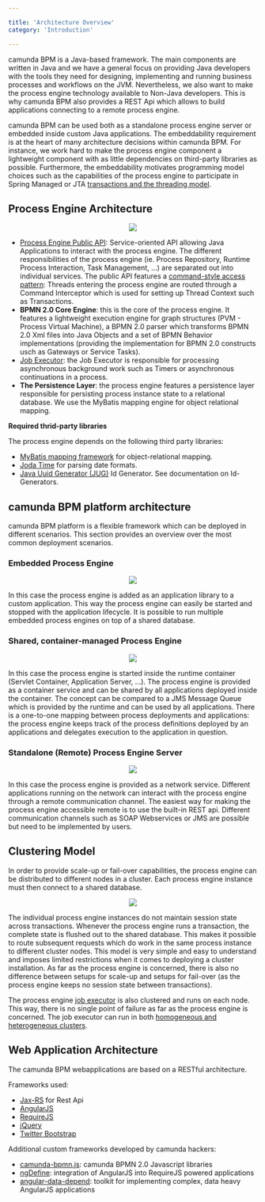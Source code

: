 ```yaml
---

title: 'Architecture Overview'
category: 'Introduction'

---
```



camunda BPM is a Java-based framework. The main components are written in Java and we have a general focus on providing Java developers with the tools they need for designing, implementing and running business processes and workflows on the JVM. Nevertheless, we also want to make the process engine technology available to Non-Java developers. This is why camunda BPM also provides a REST Api which allows to build applications connecting to a remote process engine.

camunda BPM can be used both as a standalone process engine server or embedded inside custom Java applications. The embeddability requirement is at the heart of many architecture decisions within camunda BPM. For instance, we work hard to make the process engine component a lightweight component with as little dependencies on third-party libraries as possible. Furthermore, the embeddability motivates programming model choices such as the capabilities of the process engine to participate in Spring Managed or JTA [transactions and the threading model](#process-engine-transactions-in-processes).


## Process Engine Architecture

<center><img class="img-responsive" src="ref:asset:/assets/img/user-guide/process-engine-architecture.png"></img></center>

* [Process Engine Public API](#process-engine-process-engine-api): Service-oriented API allowing Java Applications to interact with the process engine. The different responsibilities of the process engine (ie. Process Repository, Runtime Process Interaction, Task Management, ...) are separated out into individual services. The public API features a [command-style access pattern](http://en.wikipedia.org/wiki/Command_pattern): Threads entering the process engine are routed through a Command Interceptor which is used for setting up Thread Context such as Transactions.
* **BPMN 2.0 Core Engine**: this is the core of the process engine. It features a lightweight execution engine for graph structures (PVM - Process Virtual Machine), a BPMN 2.0 parser which transforms BPMN 2.0 Xml files into Java Objects and a set of BPMN Behavior implementations (providing the implementation for BPMN 2.0 constructs usch as Gateways or Service Tasks).
* [Job Executor](#process-engine-the-job-executor): the Job Executor is responsible for processing asynchronous background work such as Timers or asynchronous continuations in a process.
* **The Persistence Layer**: the process engine features a persistence layer responsible for persisting process instance state to a relational database. We use the MyBatis mapping engine for object relational mapping.

__Required thrid-party libraries__

The process engine depends on the following third party libraries:

*   [MyBatis mapping framework](http://mybatis.github.io/mybatis-3/) for object-relational mapping.
*   [Joda Time](http://www.joda.org/joda-time/) for parsing date formats.
*   [Java Uuid Generator (JUG)](http://wiki.fasterxml.com/JugHome) Id Generator. See documentation on Id-Generators.


## camunda BPM platform architecture

camunda BPM platform is a flexible framework which can be deployed in different scenarios. This section provides an overview over the most common deployment scenarios.


### Embedded Process Engine

<center><img class="img-responsive" src="ref:asset:/assets/img/user-guide/embedded-process-engine.png"></img></center>

In this case the process engine is added as an application library to a custom application. This way the process engine can easily be started and stopped with the application lifecycle. It is possible to run multiple embedded process engines on top of a shared database.

### Shared, container-managed Process Engine

<center><img class="img-responsive" src="ref:asset:/assets/img/user-guide/shared-process-engine.png"></img></center>

In this case the process engine is started inside the runtime container (Servlet Container, Application Server, ...). The process engine is provided as a container service and can be shared by all applications deployed inside the container. The concept can be compared to a JMS Message Queue which is provided by the runtime and can be used by all applications. There is a one-to-one mapping between process deployments and applications: the process engine keeps track of the process definitions deployed by an applications and delegates execution to the application in question.

### Standalone (Remote) Process Engine Server

<center><img class="img-responsive" src="ref:asset:/assets/img/user-guide/standalone-process-engine.png"></img></center>

In this case the process engine is provided as a network service. Different applications running on the network can interact with the process engine through a remote communication channel. The easiest way for making the process engine accessible remote is to use the built-in REST api. Different communication channels such as SOAP Webservices or JMS are possible but need to be implemented by users.

## Clustering Model

In order to provide scale-up or fail-over capabilities, the process engine can be distributed to different nodes in a cluster. Each process engine instance must then connect to a shared database.

<center><img class="img-responsive" src="ref:asset:/assets/img/user-guide/clustered-process-engine.png"></img></center>

The individual process engine instances do not maintain session state across transactions. Whenever the process engine runs a transaction, the complete state is flushed out to the shared database. This makes it possible to route subsequent requests which do work in the same process instance to different cluster nodes. This model is very simple and easy to understand and imposes limited restrictions when it comes to deploying a cluster installation. As far as the process engine is concerned, there is also no difference between setups for scale-up and setups for fail-over (as the process engine keeps no session state between transactions).

The process engine [job executor](#process-engine-the-job-executor) is also clustered and runs on each node. This way, there is no single point of failure as far as the process engine is concerned. The job executor can run in both [homogeneous and heterogeneous clusters](#process-engine-the-job-executor-cluster-setups).


## Web Application Architecture

The camunda BPM webapplications are based on a RESTful architecture.

Frameworks used:

*   [Jax-RS](https://jax-rs-spec.java.net/) for Rest Api
*   [AngularJS](http://angularjs.org)
*   [RequireJS](http://requirejs.org)
*   [jQuery](http://jquery.com)
*   [Twitter Bootstrap](http://getbootstrap.com)

Additional custom frameworks developed by camunda hackers:

*   [camunda-bpmn.js](https://github.com/camunda/camunda-bpmn.js): camunda BPMN 2.0 Javascript libraries
*   [ngDefine](https://github.com/Nikku/requirejs-angular-define): integration of AngularJS into RequireJS powered applications
*   [angular-data-depend](https://github.com/Nikku/angular-data-depend): toolkit for implementing complex, data heavy AngularJS applications


